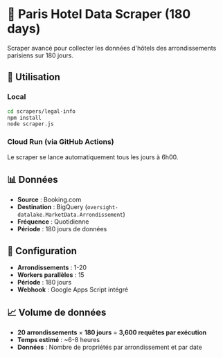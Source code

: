 # 🏨 Paris Hotel Data Scraper (180 days)

Scraper avancé pour collecter les données d'hôtels des arrondissements parisiens sur 180 jours.

## 🚀 Utilisation

### Local
```bash
cd scrapers/legal-info
npm install
node scraper.js
```

### Cloud Run (via GitHub Actions)
Le scraper se lance automatiquement tous les jours à 6h00.

## 📊 Données

- **Source** : Booking.com
- **Destination** : BigQuery (`oversight-datalake.MarketData.Arrondissement`)
- **Fréquence** : Quotidienne
- **Période** : 180 jours de données

## 🔧 Configuration

- **Arrondissements** : 1-20
- **Workers parallèles** : 15
- **Période** : 180 jours
- **Webhook** : Google Apps Script intégré

## 📈 Volume de données

- **20 arrondissements** × **180 jours** = **3,600 requêtes par exécution**
- **Temps estimé** : ~6-8 heures
- **Données** : Nombre de propriétés par arrondissement et par date
